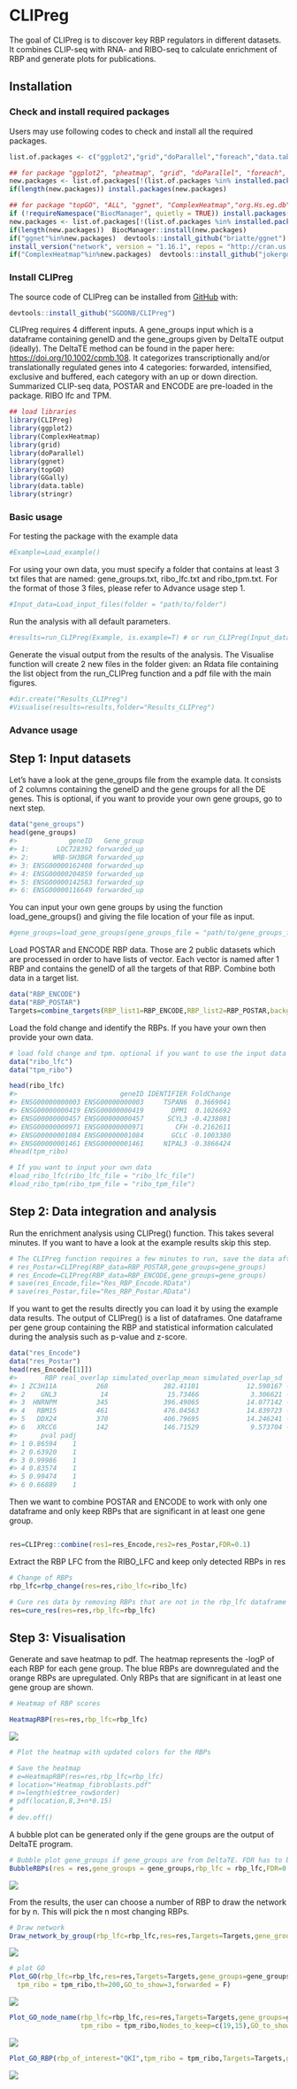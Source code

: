 
<!-- README.md is generated from README.Rmd. Please edit that file -->

# CLIPreg

<!-- badges: start -->

<!-- badges: end -->

The goal of CLIPreg is to discover key RBP regulators in different
datasets. It combines CLIP-seq with RNA- and RIBO-seq to calculate
enrichment of RBP and generate plots for publications.

## Installation

### Check and install required packages

Users may use following codes to check and install all the required
packages.

``` r
list.of.packages <- c("ggplot2","grid","doParallel","foreach","data.table","fastmatch","GGally","ggnet","topGO","ALL","devtools","org.Hs.eg.db")

## for package "ggplot2", "pheatmap", "grid", "doParallel", "foreach", "data.table", "fastmatch", "GGally"
new.packages <- list.of.packages[!(list.of.packages %in% installed.packages()[,"Package"])]
if(length(new.packages)) install.packages(new.packages)

## for package "topGO", "ALL", "ggnet", "ComplexHeatmap","org.Hs.eg.db"
if (!requireNamespace("BiocManager", quietly = TRUE)) install.packages("BiocManager")
new.packages <- list.of.packages[!(list.of.packages %in% installed.packages()[,"Package"])]
if(length(new.packages))  BiocManager::install(new.packages)
if("ggnet"%in%new.packages)  devtools::install_github("briatte/ggnet")
install_version("network", version = "1.16.1", repos = "http://cran.us.r-project.org")
if("ComplexHeatmap"%in%new.packages)  devtools::install_github("jokergoo/ComplexHeatmap")
```

### Install CLIPreg

The source code of CLIPreg can be installed from
[GitHub](https://github.com/) with:

``` r
devtools::install_github("SGDDNB/CLIPreg")
```

CLIPreg requires 4 different inputs. A gene\_groups input which is a
dataframe containing geneID and the gene\_groups given by DeltaTE output
(ideally). The DeltaTE method can be found in the paper here:
<https://doi.org/10.1002/cpmb.108>. It categorizes transcriptionally
and/or translationally regulated genes into 4 categories: forwarded,
intensified, exclusive and buffered, each category with an up or down
direction. Summarized CLIP-seq data, POSTAR and ENCODE are pre-loaded in
the package. RIBO lfc and TPM.

``` r
## load libraries
library(CLIPreg)
library(ggplot2)
library(ComplexHeatmap)
library(grid)
library(doParallel)
library(ggnet)
library(topGO)
library(GGally)
library(data.table)
library(stringr)
```

### Basic usage

For testing the package with the example data

``` r
#Example=Load_example()
```

For using your own data, you must specify a folder that contains at
least 3 txt files that are named: gene\_groups.txt, ribo\_lfc.txt and
ribo\_tpm.txt. For the format of those 3 files, please refer to Advance
usage step 1.

``` r
#Input_data=Load_input_files(folder = "path/to/folder")
```

Run the analysis with all default parameters.

``` r
#results=run_CLIPreg(Example, is.example=T) # or run_CLIPreg(Input_data, is.example=F)
```

Generate the visual output from the results of the analysis. The
Visualise function will create 2 new files in the folder given: an Rdata
file containing the list object from the run\_CLIPreg function and a pdf
file with the main figures.

``` r
#dir.create("Results_CLIPreg")
#Visualise(results=results,folder="Results_CLIPreg")
```

### Advance usage

## Step 1: Input datasets

Let’s have a look at the gene\_groups file from the example data. It
consists of 2 columns containing the geneID and the gene groups for all
the DE genes. This is optional, if you want to provide your own gene
groups, go to next step.

``` r
data("gene_groups")
head(gene_groups)
#>             geneID   Gene_group
#> 1:       LOC728392 forwarded_up
#> 2:      WRB-SH3BGR forwarded_up
#> 3: ENSG00000162408 forwarded_up
#> 4: ENSG00000204859 forwarded_up
#> 5: ENSG00000142583 forwarded_up
#> 6: ENSG00000116649 forwarded_up
```

You can input your own gene groups by using the function
load\_gene\_groups() and giving the file location of your file as input.

``` r
#gene_groups=load_gene_groups(gene_groups_file = "path/to/gene_groups_file.txt")
```

Load POSTAR and ENCODE RBP data. Those are 2 public datasets which are
processed in order to have lists of vector. Each vector is named after 1
RBP and contains the geneID of all the targets of that RBP. Combine both
data in a target list.

``` r
data("RBP_ENCODE")
data("RBP_POSTAR")
Targets=combine_targets(RBP_list1=RBP_ENCODE,RBP_list2=RBP_POSTAR,background=gene_groups$geneID)
```

Load the fold change and identify the RBPs. If you have your own then
provide your own data.

``` r
# load fold change and tpm. optional if you want to use the input data
data("ribo_lfc")
data("tpm_ribo")

head(ribo_lfc)
#>                          geneID IDENTIFIER FoldChange
#> ENSG00000000003 ENSG00000000003     TSPAN6  0.3669041
#> ENSG00000000419 ENSG00000000419       DPM1  0.1026692
#> ENSG00000000457 ENSG00000000457      SCYL3 -0.4238081
#> ENSG00000000971 ENSG00000000971        CFH -0.2162611
#> ENSG00000001084 ENSG00000001084       GCLC -0.1003380
#> ENSG00000001461 ENSG00000001461     NIPAL3 -0.3866424
#head(tpm_ribo)

# If you want to input your own data
#load_ribo_lfc(ribo_lfc_file = "ribo_lfc_file")
#load_ribo_tpm(ribo_tpm_file = "ribo_tpm_file")
```

## Step 2: Data integration and analysis

Run the enrichment analysis using CLIPreg() function. This takes several
minutes. If you want to have a look at the example results skip this
step.

``` r
# The CLIPreg function requires a few minutes to run, save the data after running it to be sure not to lose it
# res_Postar=CLIPreg(RBP_data=RBP_POSTAR,gene_groups=gene_groups)
# res_Encode=CLIPreg(RBP_data=RBP_ENCODE,gene_groups=gene_groups)
# save(res_Encode,file="Res_RBP_Encode.RData")
# save(res_Postar,file="Res_RBP_Postar.RData")
```

If you want to get the results directly you can load it by using the
example data results. The output of CLIPreg() is a list of dataframes.
One dataframe per gene group containing the RBP and statistical
information calculated during the analysis such as p-value and z-score.

``` r
data("res_Encode")
data("res_Postar")
head(res_Encode[[1]])
#>       RBP real_overlap simulated_overlap_mean simulated_overlap_sd          z
#> 1 ZC3H11A          268              282.41101            12.590167 -1.1446242
#> 2    GNL3           14               15.73466             3.306621 -0.5246020
#> 3  HNRNPM          345              396.49065            14.077142 -3.6577488
#> 4   RBM15          461              476.04563            14.839723 -1.0138754
#> 5   DDX24          370              406.79695            14.246241 -2.5829235
#> 6   XRCC6          142              146.71529             9.573704 -0.4925252
#>      pval padj
#> 1 0.86594    1
#> 2 0.63920    1
#> 3 0.99986    1
#> 4 0.83574    1
#> 5 0.99474    1
#> 6 0.66889    1
```

Then we want to combine POSTAR and ENCODE to work with only one
dataframe and only keep RBPs that are significant in at least one gene
group.

``` r

res=CLIPreg::combine(res1=res_Encode,res2=res_Postar,FDR=0.1)
```

Extract the RBP LFC from the RIBO\_LFC and keep only detected RBPs in
res

``` r
# Change of RBPs
rbp_lfc=rbp_change(res=res,ribo_lfc=ribo_lfc)

# Cure res data by removing RBPs that are not in the rbp_lfc dataframe
res=cure_res(res=res,rbp_lfc=rbp_lfc)
```

## Step 3: Visualisation

Generate and save heatmap to pdf. The heatmap represents the -logP of
each RBP for each gene group. The blue RBPs are downregulated and the
orange RBPs are upregulated. Only RBPs that are significant in at least
one gene group are shown.

``` r
# Heatmap of RBP scores

HeatmapRBP(res=res,rbp_lfc=rbp_lfc)
```

![](man/figures/README-Generate%20and%20save%20heatmap-1.png)<!-- -->

``` r
# Plot the heatmap with updated colors for the RBPs

# Save the heatmap
# e=HeatmapRBP(res=res,rbp_lfc=rbp_lfc)
# location="Heatmap_fibroblasts.pdf"
# n=length(e$tree_row$order)
# pdf(location,8,3+n*0.15)
# 
# dev.off()
```

A bubble plot can be generated only if the gene groups are the output of
DeltaTE program.

``` r
# Bubble plot gene_groups if gene_groups are from DeltaTE. FDR has to be lower or equal to the FDR put in CLIPreg::combine() step
BubbleRBPs(res = res,gene_groups = gene_groups,rbp_lfc = rbp_lfc,FDR=0.1)
```

![](man/figures/README-Bubble%20plot-1.png)<!-- -->

From the results, the user can choose a number of RBP to draw the
network for by n. This will pick the n most changing RBPs.

``` r
# Draw network
Draw_network_by_group(rbp_lfc=rbp_lfc,res=res,Targets=Targets,gene_groups=gene_groups,n=5,forwarded = F)
```

![](man/figures/README-Network-1.png)<!-- -->

``` r
# plot GO
Plot_GO(rbp_lfc=rbp_lfc,res=res,Targets=Targets,gene_groups=gene_groups,n=5,
  tpm_ribo = tpm_ribo,th=200,GO_to_show=3,forwarded = F)
```

![](man/figures/README-GO%20of%20specific%20nodes-1.png)<!-- -->

``` r
Plot_GO_node_name(rbp_lfc=rbp_lfc,res=res,Targets=Targets,gene_groups=gene_groups,n=5,
                  tpm_ribo = tpm_ribo,Nodes_to_keep=c(19,15),GO_to_show=3,forwarded = F)
```

![](man/figures/README-GO%20of%20specific%20nodes-2.png)<!-- -->

``` r
Plot_GO_RBP(rbp_of_interest="QKI",tpm_ribo = tpm_ribo,Targets=Targets,gene_groups=gene_groups,GO_to_show=3)
```

![](man/figures/README-GO%20of%20specific%20nodes-3.png)<!-- -->
